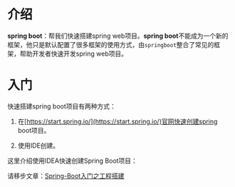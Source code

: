 # 介绍

**spring boot**：帮我们快速搭建spring web项目。**spring boot**不能成为一个新的框架，他只是默认配置了很多框架的使用方式，由`springboot`整合了常见的框架，帮助开发者快速开发spring web项目。

# 入门

快速搭建spring boot项目有两种方式：

1. 在[https://start.spring.io/](https://start.spring.io/)官网快速创建spring boot项目。

2. 使用IDE创建。

这里介绍使用IDEA快速创建Spring Boot项目：

请移步文章：[Spring-Boot入门之工程搭建](https://tycoding.cn/2018/09/28/spring-boot/)